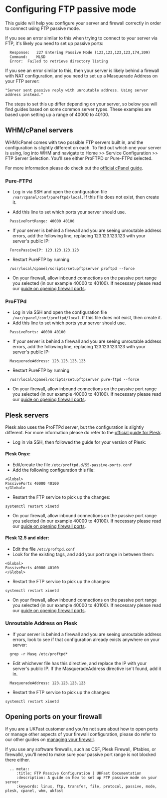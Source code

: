 # Configuring FTP passive mode

This guide will help you configure your server and firewall correctly in order to connect using FTP passive mode.

If you see an error similar to this when trying to connect to your server via FTP, it's likely you need to set up passive ports:
```console
  Response:   227 Entering Passive Mode (123,123,123,123,174,209)
  Command:    MLSD
  Error:  Failed to retrieve directory listing
```

If you see an error similar to this, then your server is likely behind a firewall with NAT configuration, and you need to set up a Masquerade Address on your FTP server:
```console
"Server sent passive reply with unroutable address. Using server address instead."
```

The steps to set this up differ depending on your server, so below you will find guides based on some common server types.  These examples are based upon setting up a range of 40000 to 40100.

## WHM/cPanel servers

WHM/cPanel comes with two possible FTP servers built in, and the configuration is slightly different on each. To find out which one your server is using, log into WHM and navigate to  Home >> Service Configuration >> FTP Server Selection. You'll see either ProFTPD or Pure-FTPd selected.

For more information please do check out the [official cPanel guide](https://documentation.cpanel.net/display/CKB/How+to+Enable+FTP+Passive+Mode).

### Pure-FTPd

- Log in via SSH and open the configuration file `/var/cpanel/conf/pureftpd/local`. If this file does not exist, then create it.

- Add this line to set which ports your server should use.
```console
  PassivePortRange: 40000 40100
```

- If your server is behind a firewall and you are seeing unroutable address errors, add the following line, replacing 123.123.123.123 with your server's public IP:  
```console
  ForcePassiveIP: 123.123.123.123
```

- Restart PureFTP by running
```console
  /usr/local/cpanel/scripts/setupftpserver proftpd --force
```

- On your firewall, allow inbound connections on the passive port range you selected (in our example 40000 to 40100).  If necessary please read our [guide on opening firewall ports](/network/firewalls/openport.html).


### ProFTPd

- Log in via SSH and open the configuration file `/var/cpanel/conf/proftpd/local`. If this file does not exist, then create it.
- Add this line to set which ports your server should use.
```console
  PassivePorts: 40000 40100
```

- If your server is behind a firewall and you are seeing unroutable address errors, add the following line, replacing 123.123.123.123 with your server's public IP:  
```console
  MasqueradeAddress: 123.123.123.123
```

- Restart PureFTP by running
```console
  /usr/local/cpanel/scripts/setupftpserver pure-ftpd --force
```

- On your firewall, allow inbound connections on the passive port range you selected (in our example 40000 to 40100).  If necessary please read our [guide on opening firewall ports](/network/firewalls/openport.html).


## Plesk servers

Plesk also uses the ProFTPd server, but the configuration is slightly different. For more information please do refer to the [official guide for Plesk](https://support.plesk.com/hc/en-us/articles/213902285-How-to-configure-passive-ports-range-for-ProFTPd-on-a-server-behind-a-firewall-).

- Log in via SSH, then followed the guide for your version of Plesk:

#### Plesk Onyx:
- Edit/create the file `/etc/proftpd.d/55-passive-ports.conf`
- Add the following configuration this file:
```console
<Global>
PassivePorts 40000 40100
</Global>
```
- Restart the FTP service to pick up the changes:
```console
systemctl restart xinetd
```
- On your firewall, allow inbound connections on the passive port range you selected (in our example 40000 to 40100).  If necessary please read our [guide on opening firewall ports](/network/firewalls/openport.html).


#### Plesk 12.5 and older:
- Edit the file `/etc/proftpd.conf`
- Look for the existing <Global> tags, and add your port range in between them:
```console
<Global>
PassivePorts 40000 40100
</Global>
```
- Restart the FTP service to pick up the changes:
```console
systemctl restart xinetd
```

- On your firewall, allow inbound connections on the passive port range you selected (in our example 40000 to 40100).  If necessary please read our [guide on opening firewall ports](/network/firewalls/openport.html).
  

### Unroutable Address on Plesk

- If your server is behind a firewall and you are seeing unroutable address errors, look to see if that configuration already exists anywhere on your server:
```console
  grep -r Masq /etc/proftpd*
```
- Edit whichever file has this directive, and replace the IP with your server's public IP. If the MasqueradeAddress directive isn't found, add it in.
```console
  MasqueradeAddress: 123.123.123.123
```
- Restart the FTP service to pick up the changes:
```console
systemctl restart xinetd
```

## Opening ports on your firewall

If you are a UKFast customer and you're not sure about how to open ports or manage other aspects of your firewall configuration, please do refer to our other guides on [managing your firewall](/network/firewalls/).

If you use any software firewalls, such as CSF, Plesk Firewall, IPtables, or firewalld, you'll need to make sure your passive port range is not blocked there either.

```eval_rst
  .. meta::
     :title: FTP Passive Configuration | UKFast Documentation
     :description: A guide on how to set up FTP passive mode on your server
     :keywords: linux, ftp, transfer, file, protocol, passive, mode, plesk, cpanel, whm, ukfast
```
